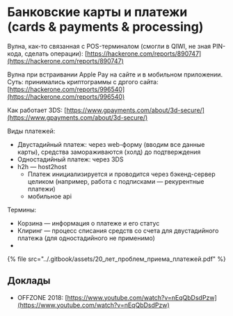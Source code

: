 # Банковские карты и платежи (cards & payments & processing)

Вулна, как-то связанная с POS-терминалом (смогли в QIWI, не зная PIN-кода, сделать операции): [https://hackerone.com/reports/890747](https://hackerone.com/reports/890747)

Вулна при встраивании Apple Pay на сайте и в мобильном приложении. Суть: принимались криптограммы с дргого сайта: [https://hackerone.com/reports/996540](https://hackerone.com/reports/996540)

Как работает 3DS: [https://www.gpayments.com/about/3d-secure/](https://www.gpayments.com/about/3d-secure/)

Виды платежей:

* Двустадийный платеж: через web-форму (вводим все данные карты), средства замораживаются (холд) до подтверждения
* Одностадийный платеж: через 3DS
* h2h — host2host
  * Платеж инициализируется и проводится через бэкенд-сервер целиком (например, работа с подписками — рекурентные платежи)
  * мобильное api

Термины:

* Корзина — информация о платеже и его статус
* Клиринг — процесс списания средств со счета для двустадийного платежа (для одностадийного не применимо)
*

{% file src="../.gitbook/assets/20_лет_проблем_приема_платежей.pdf" %}

## Доклады

* OFFZONE 2018: [https://www.youtube.com/watch?v=nEqQbDsdPzw](https://www.youtube.com/watch?v=nEqQbDsdPzw)
